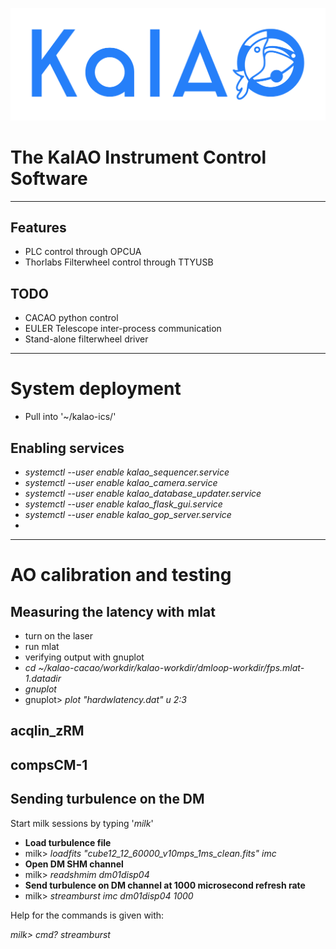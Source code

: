 ![KalAO](doc/logo/KalAO_def_200623.png?raw=true "Title")

The KalAO Instrument Control Software
============


---

## Features
- PLC control through OPCUA
- Thorlabs Filterwheel control through TTYUSB

## TODO
- CACAO python control
- EULER Telescope inter-process communication
- Stand-alone filterwheel driver

---
# System deployment
- Pull into '~/kalao-ics/'


## Enabling services
- _systemctl --user enable kalao_sequencer.service_ 
- _systemctl --user enable kalao_camera.service_
- _systemctl --user enable kalao_database_updater.service_ 
- _systemctl --user enable kalao_flask_gui.service_
- _systemctl --user enable kalao_gop_server.service_
- 
---
# AO calibration and testing

## Measuring the latency with mlat

- turn on the laser
- run mlat
- verifying output with gnuplot
- _cd ~/kalao-cacao/workdir/kalao-workdir/dmloop-workdir/fps.mlat-1.datadir_
- _gnuplot_
- gnuplot> _plot  "hardwlatency.dat" u 2:3_

## acqlin_zRM
## compsCM-1

## Sending turbulence on the DM

Start milk sessions by typing '_milk_'


- **Load turbulence file**
- milk> _loadfits "cube12_12_60000_v10mps_1ms_clean.fits" imc_
- **Open DM SHM channel** 
- milk> _readshmim dm01disp04_
- **Send turbulence on DM channel at 1000 microsecond refresh rate**
- milk> _streamburst imc dm01disp04 1000_

Help for the commands is given with:

_milk> cmd? streamburst_
